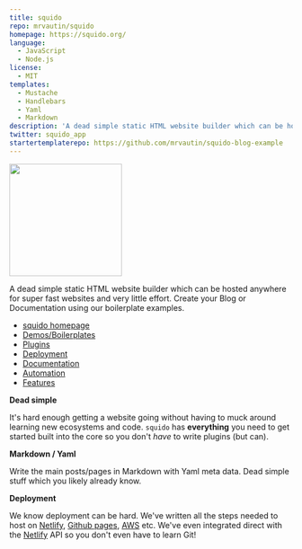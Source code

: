 ```yaml
---
title: squido
repo: mrvautin/squido
homepage: https://squido.org/
language:
  - JavaScript
  - Node.js
license:
  - MIT
templates:
  - Mustache
  - Handlebars
  - Yaml
  - Markdown
description: 'A dead simple static HTML website builder which can be hosted anywhere for super fast websites and very little effort. Create your Blog or Documentation using our boilerplate examples.'
twitter: squido_app
startertemplaterepo: https://github.com/mrvautin/squido-blog-example
---
```


<img src="https://raw.githubusercontent.com/mrvautin/squido/main/docs/images/squido.svg" width="200px" height="200px">

A dead simple static HTML website builder which can be hosted anywhere for super fast websites and very little effort. Create your Blog or Documentation using our boilerplate examples.

- [squido homepage](https://squido.org/)
- [Demos/Boilerplates](https://squido.org/demo-websites/)
- [Plugins](https://docs.squido.org/plugins/)
- [Deployment](https://docs.squido.org/deployment-and-hosting/)
- [Documentation](https://docs.squido.org/)
- [Automation](https://docs.squido.org/post-build-tasks/)
- [Features](https://squido.org/features/)

**Dead simple**

It's hard enough getting a website going without having to muck around learning new ecosystems and code. 
`squido` has **everything** you need to get started built into the core so you don't *have* to write plugins (but can). 

**Markdown / Yaml**

Write the main posts/pages in Markdown with Yaml meta data. Dead simple stuff which you likely already know.

**Deployment**

We know deployment can be hard. We've written all the steps needed to host on [Netlify](https://netlify.com), [Github pages](https://pages.github.com/), [AWS](https://console.aws.amazon.com/amplify/home) etc. 
We've even integrated direct with the [Netlify](https://netlify.com) API so you don't even have to learn Git! 
